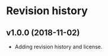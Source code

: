 Revision history
=================

v1.0.0 (2018-11-02)
-------------------

* Adding revision history and license.
